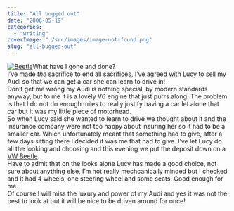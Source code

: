 ```yaml
---
title: "All bugged out"
date: "2006-05-19"
categories: 
  - "writing"
coverImage: "./src/images/image-not-found.png"
slug: "all-bugged-out"
---
```


[![Beetle](/images/149532863_999f2e8875_m.jpg)](http://www.flickr.com/photos/funkylarma/149532863/ "Beetle")What have I gone and done?  
I’ve made _the_ sacrifice to end all sacrifices, I’ve agreed with Lucy to sell my Audi so that we can get a car she can learn to drive in!  
Don’t get me wrong my Audi is nothing special, by modern standards anyway, but to me it is a lovely V6 engine that just purrs along. The problem is that I do not do enough miles to really justify having a car let alone that car but it was my little piece of motorhead.  
So when Lucy said she wanted to learn to drive we thought about it and the insurance company were not too happy about insuring her so it had to be a smaller car. Which unfortunately meant that something had to give, after a few days sitting there I decided it was me that had to give. I’ve let Lucy do all the looking and choosing and this evening we put the deposit down on a [VW Beetle](http://static.flickr.com/49/149530596_f55c99f9e0.jpg).  
Have to admit that on the looks alone Lucy has made a good choice, not sure about anything else, I’m not really mechcanically minded but I checked and it had 4 wheels, one steering wheel and some seats. Good enough for me.  
Of course I will miss the luxury and power of my Audi and yes it was not the best to look at but it will be nice to be driven around for once!
